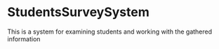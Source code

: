 # StudentsSurveySystem
This is a system for examining students and working with the gathered information
